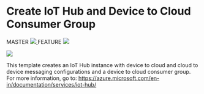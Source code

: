 # Create IoT Hub and Device to Cloud Consumer Group
MASTER
<a href="https://portal.azure.com/#create/Microsoft.Template/uri/https%3A%2F%2Fraw.githubusercontent.com%2FFalconwmua%2FAtlantaIOTMay%2Fmaster%2FCode%2FARMTemplate%2Fazuredeploy.json" target="_blank">
    <img src="http://azuredeploy.net/deploybutton.png"/>
</a>
FEATURE
<a href="https://portal.azure.com/#create/Microsoft.Template/uri/https%3A%2F%2Fgithub.com%2FFalconwmua%2FAtlantaIOTMay%2Fblob%2Ffeature%2FARMTemplate%2FCode%2FARMTemplate%2Fazuredeploy.json" target="_blank">
    <img src="http://azuredeploy.net/deploybutton.png"/>
</a>

<a href="http://armviz.io/#/?load=https%3A%2F%2Fraw.githubusercontent.com%2FFalconwmua%2FAtlantaIOTMay%2Fmaster%2FCode%2FARMTemplate%2Fazuredeploy.json" target="_blank">
    <img src="http://armviz.io/visualizebutton.png"/>
</a>

This template creates an IoT Hub instance with device to cloud and cloud to device messaging configurations and a device to cloud consumer group. For more information, go to: https://azure.microsoft.com/en-in/documentation/services/iot-hub/